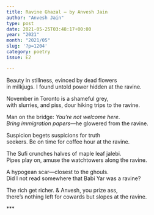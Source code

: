 ```yaml
---
title: Ravine Ghazal – by Anvesh Jain
author: "Anvesh Jain"
type: post
date: 2021-05-25T03:48:17+00:00
year: "2021"
month: "2021/05"
slug: '?p=1204'
category: poetry
issue: E2

---
```

Beauty in stillness, evinced by dead flowers  
in milkjugs. I found untold power hidden at the ravine.

November in Toronto is a shameful grey,  
with slurries, and piss, dour hiking trips to the ravine.

Man on the bridge: _You’re not welcome here_.  
_Bring immigration papers_—he glowered from the ravine.

Suspicion begets suspicions for truth  
seekers. Be on time for coffee hour at the ravine.

The Sufi crunches halves of maple leaf jalebi.  
Pipes play on, amuse the watchtowers along the ravine.

A hypogean scar—closest to the ghouls.  
Did I not read somewhere that Babi Yar was a ravine?

The rich get richer. & Anvesh, you prize ass,  
there’s nothing left for cowards but slopes at the ravine.

\***
